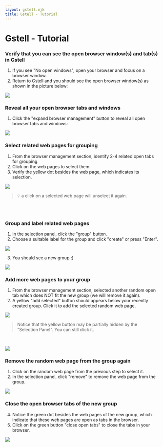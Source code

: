 ```yaml
---
layout: gstell.njk
title: Gstell - Tutorial
---
```


# Gstell - Tutorial

### Verify that you can see the open browser window(s) and tab(s) in Gstell
1. If you see "No open windows", open your browser and focus on a browser window. 
2. Return to Gstell and you should see the open browser window(s) as shown in the picture below:

![](/public/img/tutorial/tutorial-1.png)

### Reveal all your open browser tabs and windows 
1. Click the "expand browser management" button to reveal all open browser tabs and windows:

![](/public/img/tutorial/tutorial-2.png)

### Select related web pages for grouping
1. From the browser management section, identify 2-4 related open tabs for grouping. 
2. Click on the web pages to select them.
3. Verify the yellow dot besides the web page, which indicates its selection.

![](/public/img/tutorial/tutorial-3.png)

> 💡 a click on a selected web page will unselect it again.

<br>
<br>

### Group and label related web pages
1. In the selection panel, click the "group" button.
2. Choose a suitable label for the group and click "create" or press "Enter".

![](/public/img/tutorial/tutorial-4.png)

3. You should see a new group :)

![](/public/img/tutorial/tutorial-4b.png)

### Add more web pages to your group
1. From the browser management section, selected another random open tab which does NOT fit the new group (we will remove it again).
2. A yellow "add selected" button should appears below your recently created group. Click it to add the selected random web page.

![](/public/img/tutorial/tutorial-5.png)

> Notice that the yellow button may be partially hidden by the "Selection Panel". You can still click it.

<br>

![](/public/img/tutorial/tutorial-5b.png)


### Remove the random web page from the group again
1. Click on the random web page from the previous step to select it.
2. In the selection panel, click "remove" to remove the web page from the group.

![](/public/img/tutorial/tutorial-6.png)


### Close the open browser tabs of the new group
4. Notice the green dot besides the web pages of the new group, which indicate that these web pages are open as tabs in the browser.
5. Click on the green button "close open tabs" to close the tabs in your browser.

![](/public/img/tutorial/tutorial-7.png)

<br>
<br>
<br>
